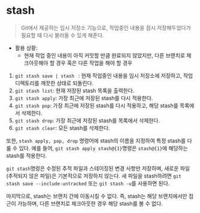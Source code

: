 # stash

> Git에서 제공하는 임시 저장소 기능으로, 작업중인 내용을 잠시 저장해두었다가 필요할 때 다시 불러올 수 있게 해준다.

- 활용 상황: 
    - 현재 작업 중인 내용이 아직 커밋할 만큼 완료되지 않았지만, 다른 브랜치로 체크아웃해야 할 경우 혹은 다른 작업을 해야 할 경우

1. `git stash save | stash ` : 현재 작업중인 내용을 임시 저장소에 저장하고, 작업 디렉토리를 깨끗한 상태로 되돌린다.
2. `git stash list`: 현재 저장된 stash 목록을 출력한다.
3. `git stash apply`: 가장 최근에 저장된 stash를 다시 적용한다.
4. `git stash pop`: 가장 최근에 저장된 stash를 다시 적용하고, 해당 stash를 목록에서 삭제한다.
5. `git stash drop`: 가장 최근에 저장된 stash를 목록에서 삭제한다.
6. `git stash clear`: 모든 stash를 삭제한다.



또한, `stash apply, pop, drop` 명령어에 stash의 이름을 지정하여 특정 stash를 다룰 수 있다. 예를 들어, `git stash apply stash@{1}`명령은 `stash@{1}`에 해당하는 stash를 적용한다.

`git stash`명령은 수정된 추적 파일과 스테이징된 변경 사항만 저장하며, 새로운 파일(추적되지 않은 파일)은 기본적으로 저장하지 않는다. 새 파일을 stash하려면 `git stash save --include-untracked` 또는 `git stash -u`를 사용하면 된다.

마지막으로, stash는 브랜치 간에 이동시킬 수 없다. 즉, stash는 해당 브랜치에서만 접근이 가능하며, 다른 브랜치로 체크아웃한 경우 해당 stash를 볼 수 없다.
